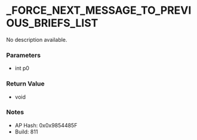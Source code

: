 # _FORCE_NEXT_MESSAGE_TO_PREVIOUS_BRIEFS_LIST

No description available.

### Parameters
* int p0

### Return Value
* void

### Notes
* AP Hash: 0x0x9854485F
* Build: 811

